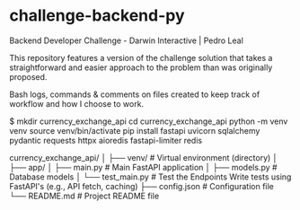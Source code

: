 # challenge-backend-py
 Backend Developer Challenge - Darwin Interactive | Pedro Leal

This repository features a version of the challenge solution that takes a straightforward and easier approach to the problem than was originally proposed.

Bash logs, commands & comments on files created to keep track of workflow and how I choose to work.

$ mkdir currency_exchange_api
cd currency_exchange_api
python -m venv venv
source venv/bin/activate
pip install fastapi uvicorn sqlalchemy pydantic requests httpx aioredis fastapi-limiter redis

currency_exchange_api/
│
├── venv/                   # Virtual environment (directory)
│
├── app/
│   ├── main.py             # Main FastAPI application
│   ├── models.py           # Database models
│   └── test_main.py        # Test the Endpoints Write tests using FastAPI's (e.g., API fetch, caching)
├── config.json             # Configuration file
└── README.md               # Project README file
